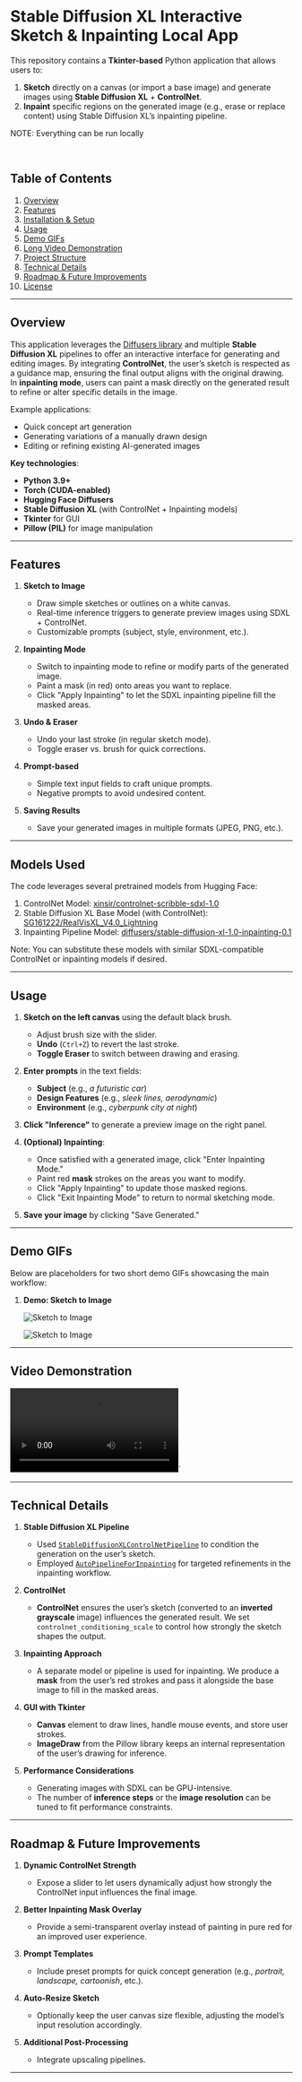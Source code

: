# Stable Diffusion XL Interactive Sketch & Inpainting Local App

This repository contains a **Tkinter-based** Python application that allows users to:
1. **Sketch** directly on a canvas (or import a base image) and generate images using **Stable Diffusion XL** + **ControlNet**.
2. **Inpaint** specific regions on the generated image (e.g., erase or replace content) using Stable Diffusion XL’s inpainting pipeline.
   
NOTE: Everything can be run locally

<br>

## Table of Contents
1. [Overview](#overview)
2. [Features](#features)
3. [Installation & Setup](#installation--setup)
4. [Usage](#usage)
5. [Demo GIFs](#demo-gifs)
6. [Long Video Demonstration](#long-video-demonstration)
7. [Project Structure](#project-structure)
8. [Technical Details](#technical-details)
9. [Roadmap & Future Improvements](#roadmap--future-improvements)
10. [License](#license)

---

## Overview

This application leverages the [Diffusers library](https://github.com/huggingface/diffusers) and multiple **Stable Diffusion XL** pipelines to offer an interactive interface for generating and editing images. By integrating **ControlNet**, the user’s sketch is respected as a guidance map, ensuring the final output aligns with the original drawing. In **inpainting mode**, users can paint a mask directly on the generated result to refine or alter specific details in the image.

Example applications:
- Quick concept art generation
- Generating variations of a manually drawn design
- Editing or refining existing AI-generated images

**Key technologies**:
- **Python 3.9+**
- **Torch (CUDA-enabled)**
- **Hugging Face Diffusers**
- **Stable Diffusion XL** (with ControlNet + Inpainting models)
- **Tkinter** for GUI
- **Pillow (PIL)** for image manipulation

---

## Features

1. **Sketch to Image**  
   - Draw simple sketches or outlines on a white canvas.
   - Real-time inference triggers to generate preview images using SDXL + ControlNet.  
   - Customizable prompts (subject, style, environment, etc.).

2. **Inpainting Mode**  
   - Switch to inpainting mode to refine or modify parts of the generated image.
   - Paint a mask (in red) onto areas you want to replace.
   - Click "Apply Inpainting" to let the SDXL inpainting pipeline fill the masked areas.

3. **Undo & Eraser**  
   - Undo your last stroke (in regular sketch mode).
   - Toggle eraser vs. brush for quick corrections.

4. **Prompt-based**  
   - Simple text input fields to craft unique prompts.
   - Negative prompts to avoid undesired content.

5. **Saving Results**  
   - Save your generated images in multiple formats (JPEG, PNG, etc.).

---

## Models Used

The code leverages several pretrained models from Hugging Face:

  1. ControlNet Model: [xinsir/controlnet-scribble-sdxl-1.0](https://huggingface.co/xinsir/controlnet-scribble-sdxl-1.0)
  2. Stable Diffusion XL Base Model (with ControlNet): [SG161222/RealVisXL_V4.0_Lightning](https://huggingface.co/SG161222/RealVisXL_V4.0_Lightning)
  3. Inpainting Pipeline Model: [diffusers/stable-diffusion-xl-1.0-inpainting-0.1](https://huggingface.co/diffusers/stable-diffusion-xl-1.0-inpainting-0.1)
  
  Note: You can substitute these models with similar SDXL-compatible ControlNet or inpainting models if desired.

---

## Usage

1. **Sketch on the left canvas** using the default black brush.  
   - Adjust brush size with the slider.  
   - **Undo** (`Ctrl+Z`) to revert the last stroke.  
   - **Toggle Eraser** to switch between drawing and erasing.

2. **Enter prompts** in the text fields:  
   - **Subject** (e.g., *a futuristic car*)  
   - **Design Features** (e.g., *sleek lines, aerodynamic*)  
   - **Environment** (e.g., *cyberpunk city at night*)

3. **Click "Inference"** to generate a preview image on the right panel.

4. **(Optional) Inpainting**:  
   - Once satisfied with a generated image, click "Enter Inpainting Mode."  
   - Paint red **mask** strokes on the areas you want to modify.  
   - Click "Apply Inpainting" to update those masked regions.  
   - Click "Exit Inpainting Mode" to return to normal sketching mode.

5. **Save your image** by clicking "Save Generated."

---

## Demo GIFs

Below are placeholders for two short demo GIFs showcasing the main workflow:

1. **Demo: Sketch to Image**  

   ![Sketch to Image](docs/demo.gif)
 
   ![Sketch to Image](docs/demo2.gif)

---

## Video Demonstration

  ![Long Video Demo](docs/full_demo.mp4)` 

---

## Technical Details

1. **Stable Diffusion XL Pipeline**  
   - Used [`StableDiffusionXLControlNetPipeline`](https://huggingface.co/docs/diffusers/api/pipelines/controlnet#diffusers.StableDiffusionXLControlNetPipeline) to condition the generation on the user’s sketch.  
   - Employed [`AutoPipelineForInpainting`](https://huggingface.co/docs/diffusers/api/pipelines/auto#diffusers.AutoPipelineForInpainting) for targeted refinements in the inpainting workflow.

2. **ControlNet**  
   - **ControlNet** ensures the user’s sketch (converted to an **inverted grayscale** image) influences the generated result. We set `controlnet_conditioning_scale` to control how strongly the sketch shapes the output.

3. **Inpainting Approach**  
   - A separate model or pipeline is used for inpainting. We produce a **mask** from the user’s red strokes and pass it alongside the base image to fill in the masked areas.

4. **GUI with Tkinter**  
   - **Canvas** element to draw lines, handle mouse events, and store user strokes.  
   - **ImageDraw** from the Pillow library keeps an internal representation of the user’s drawing for inference.

5. **Performance Considerations**  
   - Generating images with SDXL can be GPU-intensive.  
   - The number of **inference steps** or the **image resolution** can be tuned to fit performance constraints.

---

## Roadmap & Future Improvements

1. **Dynamic ControlNet Strength**  
   - Expose a slider to let users dynamically adjust how strongly the ControlNet input influences the final image.

2. **Better Inpainting Mask Overlay**  
   - Provide a semi-transparent overlay instead of painting in pure red for an improved user experience.

3. **Prompt Templates**  
   - Include preset prompts for quick concept generation (e.g., *portrait, landscape, cartoonish*, etc.).

4. **Auto-Resize Sketch**  
   - Optionally keep the user canvas size flexible, adjusting the model’s input resolution accordingly.

5. **Additional Post-Processing**  
   - Integrate upscaling pipelines.

---
